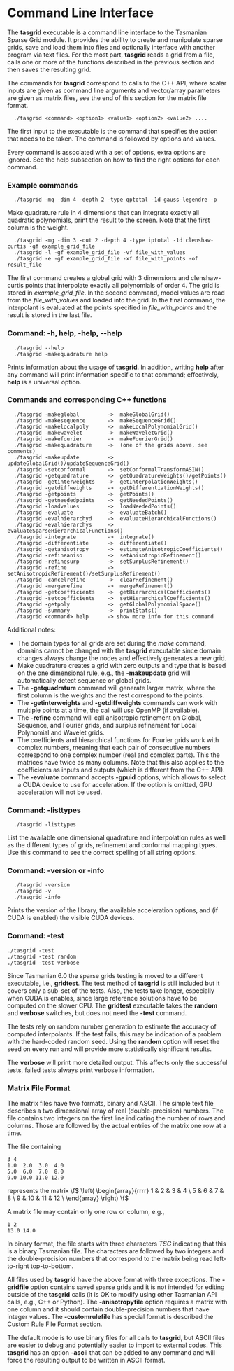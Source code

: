 # Command Line Interface

The **tasgrid** executable is a command line interface to the Tasmanian Sparse Grid module. It provides the ability to create and manipulate sparse grids, save and load them into files and optionally interface with another program via text files. For the most part, **tasgrid** reads a grid from a file, calls one or more of the functions described in the previous section and then saves the resulting grid.

The commands for **tasgrid** correspond to calls to the C++ API, where scalar inputs are given as command line arguments and vector/array parameters are given as matrix files, see the end of this section for the matrix file format.

```
  ./tasgrid <command> <option1> <value1> <option2> <value2> ....
```

The first input to the executable is the command that specifies the action that needs to be taken. The command is followed by options and values.

Every command is associated with a set of options, extra options are ignored. See the help subsection on how to find the right options for each command.

### Example commands

```
  ./tasgrid -mq -dim 4 -depth 2 -type qptotal -1d gauss-legendre -p
```

Make quadrature rule in 4 dimensions that can integrate exactly all quadratic polynomials, print the result to the screen. Note that the first column is the weight.

```
  ./tasgrid -mg -dim 3 -out 2 -depth 4 -type iptotal -1d clenshaw-curtis -gf example_grid_file
  ./tasgrid -l -gf example_grid_file -vf file_with_values
  ./tasgrid -e -gf example_grid_file -xf file_with_points -of result_file
```
The first command creates a global grid with 3 dimensions and clenshaw-curtis points that interpolate exactly all polynomials of order 4. The grid is stored in *example_grid_file*. In the second command, model values are read from the *file_with_values* and loaded into the grid. In the final command, the interpolant is evaluated at the points specified in *file_with_points* and the result is stored in the last file.


### Command: -h, help, -help, --help

```
  ./tasgrid --help
  ./tasgrid -makequadrature help
```

Prints information about the usage of **tasgrid**.  In addition, writing **help** after any command will print information specific to that command; effectively, **help** is a universal option.


### Commands and corresponding C++ functions

```
  ./tasgrid -makeglobal         ->  makeGlobalGrid()
  ./tasgrid -makesequence       ->  makeSequenceGrid()
  ./tasgrid -makelocalpoly      ->  makeLocalPolynomialGrid()
  ./tasgrid -makewavelet        ->  makeWaveletGrid()
  ./tasgrid -makefourier        ->  makeFourierGrid()
  ./tasgrid -makequadrature     ->  (one of the grids above, see comments)
  ./tasgrid -makeupdate         ->  updateGlobalGrid()/updateSequenceGrid()
  ./tasgrid -setconformal       ->  setConformalTransformASIN()
  ./tasgrid -getquadrature      ->  getQuadratureWeights()/getPoints()
  ./tasgrid -getinterweights    ->  getInterpolationWeights()
  ./tasgrid -getdiffweights     ->  getDifferentiationWeights()
  ./tasgrid -getpoints          ->  getPoints()
  ./tasgrid -getneededpoints    ->  getNeededPoints()
  ./tasgrid -loadvalues         ->  loadNeededPoints()
  ./tasgrid -evaluate           ->  evaluateBatch()
  ./tasgrid -evalhierarchyd     ->  evaluateHierarchicalFunctions()
  ./tasgrid -evalhierarchys     ->  evaluateSparseHierarchicalFunctions()
  ./tasgrid -integrate          ->  integrate()
  ./tasgrid -differentiate      ->  differentiate()
  ./tasgrid -getanisotropy      ->  estimateAnisotropicCoefficients()
  ./tasgrid -refineaniso        ->  setAnisotropicRefinement()
  ./tasgrid -refinesurp         ->  setSurplusRefinement()
  ./tasgrid -refine             ->  setAnisotropicRefinement()/setSurplusRefinement()
  ./tasgrid -cancelrefine       ->  clearRefinement()
  ./tasgrid -mergerefine        ->  mergeRefinement()
  ./tasgrid -getcoefficients    ->  getHierarchicalCoefficients()
  ./tasgrid -setcoefficients    ->  setHierarchicalCoefficients()
  ./tasgrid -getpoly            ->  getGlobalPolynomialSpace()
  ./tasgrid -summary            ->  printStats()
  ./tasgrid <command> help      -> show more info for this command
```

Additional notes:
* The domain types for all grids are set during the *make* command, domains cannot be changed with the **tasgrid** executable since domain changes always change the nodes and effectively generates a new grid.
* Make quadrature creates a grid with zero outputs and type that is based on the one dimensional rule, e.g., the **-makeupdate** grid will automatically detect sequence or global grids.
* The **-getquadrature** command will generate larger matrix, where the first column is the weights and the rest correspond to the points.
* The **-getinterweights** and **-getdiffweights** commands can work with multiple points at a time, the call will use OpenMP (if available).
* The **-refine** command will call anisotropic refinement on Global, Sequence, and Fourier grids, and surplus refinement for Local Polynomial and Wavelet grids.
* The coefficients and hierarchical functions for Fourier grids work with complex numbers, meaning that each pair of consecutive numbers correspond to one complex number (real and complex parts). This the matrices have twice as many columns. Note that this also applies to the coefficients as inputs and outputs (which is different from the C++ API).
* The **-evaluate** command accepts **-gpuid** options, which allows to select a CUDA device to use for acceleration. If the option is omitted, GPU acceleration will not be used.


### Command: -listtypes

```
  ./tasgrid -listtypes
```

List the available one dimensional quadrature and interpolation rules as well as the different types of grids, refinement and conformal mapping types. Use this command to see the correct spelling of all string options.

### Command: -version or -info

```
  ./tasgrid -version
  ./tasgrid -v
  ./tasgrid -info
```
Prints the version of the library, the available acceleration options, and (if CUDA is enabled) the visible CUDA devices.


### Command: -test

```
./tasgrid -test
./tasgrid -test random
./tasgrid -test verbose
```

Since Tasmanian 6.0 the sparse grids testing is moved to a different executable, i.e., **gridtest**. The test method of **tasgrid** is still included but it covers only a sub-set of the tests. Also, the tests take longer, especially when CUDA is enables, since large reference solutions have to be computed on the slower CPU. The **gridtest** executable takes the **random** and **verbose** switches, but does not need the **-test** command.

The tests rely on random number generation to estimate the accuracy of computed interpolants. If the test fails, this may be indication of a problem with the hard-coded random seed. Using the **random** option will reset the seed on every run and will provide more statistically significant results.

The **verbose** will print more detailed output. This affects only the successful tests, failed tests always print verbose information.


### Matrix File Format

The matrix files have two formats, binary and ASCII. The simple text file describes a two dimensional array of real (double-precision) numbers. The file contains two integers on the first line indicating the number of rows and columns. Those are followed by the actual entries of the matrix one row at a time.

The file containing

```
3 4
1.0  2.0  3.0  4.0
5.0  6.0  7.0  8.0
9.0 10.0 11.0 12.0
```
represents the matrix
\f$
	\left( \begin{array}{rrrr}
	1 & 2 & 3 & 4 \\
	5 & 6 & 7 & 8 \\
	9 & 10 & 11 & 12 \\
	\end{array} \right)
\f$


A matrix file may contain only one row or column, e.g.,
```
1 2
13.0 14.0
```

In binary format, the file starts with three characters *TSG* indicating that this is a binary Tasmanian file. The characters are followed by two integers and the double-precision numbers that correspond to the matrix being read left-to-right top-to-bottom.

All files used by **tasgrid** have the above format with three exceptions. The **-gridfile** option contains saved sparse grids and it is not intended for editing outside of the **tasgrid** calls (it is OK to modify using other Tasmanian API calls, e.g., C++ or Python). The **-anisotropyfile** option requires a matrix with one column and it should contain double-precision numbers that have integer values. The **-customrulefile** has special format is described the Custom Rule File Format section.

The default mode is to use binary files for all calls to **tasgrid**, but ASCII files are easier to debug and potentially easier to import to external codes. This **tasgrid** has an option **-ascii** that can be added to any command and will force the resulting output to be written in ASCII format.
